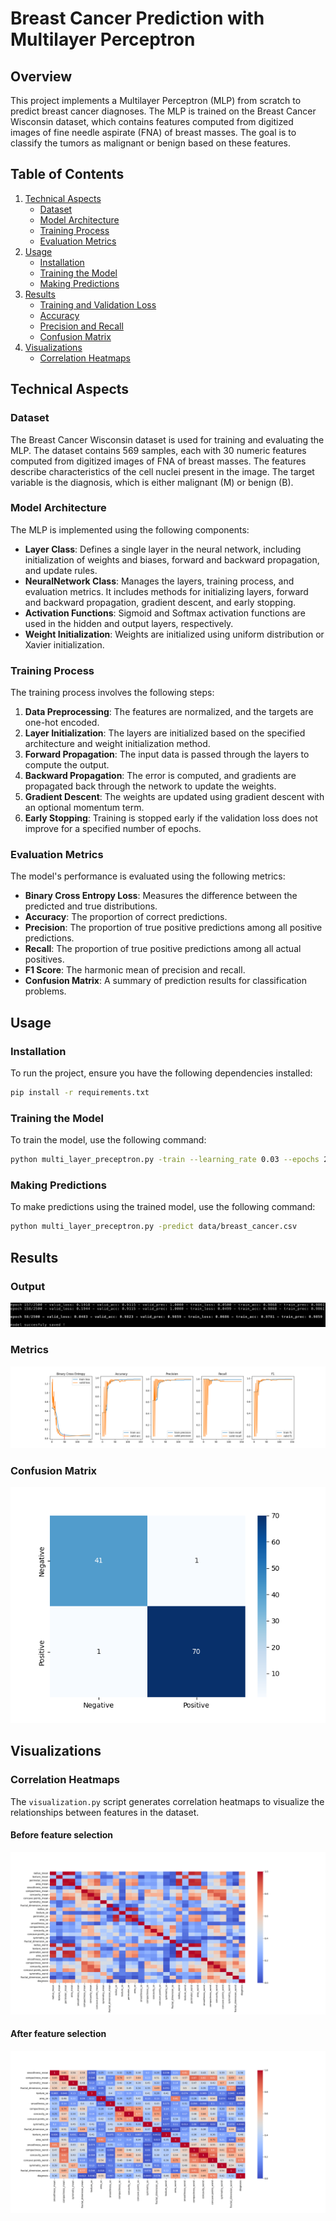 # Breast Cancer Prediction with Multilayer Perceptron

## Overview

This project implements a Multilayer Perceptron (MLP) from scratch to predict breast cancer diagnoses. The MLP is trained on the Breast Cancer Wisconsin dataset, which contains features computed from digitized images of fine needle aspirate (FNA) of breast masses. The goal is to classify the tumors as malignant or benign based on these features.

## Table of Contents

1. [Technical Aspects](#technical-aspects)
   - [Dataset](#dataset)
   - [Model Architecture](#model-architecture)
   - [Training Process](#training-process)
   - [Evaluation Metrics](#evaluation-metrics)
2. [Usage](#usage)
   - [Installation](#installation)
   - [Training the Model](#training-the-model)
   - [Making Predictions](#making-predictions)
3. [Results](#results)
   - [Training and Validation Loss](#training-and-validation-loss)
   - [Accuracy](#accuracy)
   - [Precision and Recall](#precision-and-recall)
   - [Confusion Matrix](#confusion-matrix)
4. [Visualizations](#visualizations)
   - [Correlation Heatmaps](#correlation-heatmaps)

## Technical Aspects

### Dataset

The Breast Cancer Wisconsin dataset is used for training and evaluating the MLP. The dataset contains 569 samples, each with 30 numeric features computed from digitized images of FNA of breast masses. The features describe characteristics of the cell nuclei present in the image. The target variable is the diagnosis, which is either malignant (M) or benign (B).

### Model Architecture

The MLP is implemented using the following components:

- **Layer Class**: Defines a single layer in the neural network, including initialization of weights and biases, forward and backward propagation, and update rules.
- **NeuralNetwork Class**: Manages the layers, training process, and evaluation metrics. It includes methods for initializing layers, forward and backward propagation, gradient descent, and early stopping.
- **Activation Functions**: Sigmoid and Softmax activation functions are used in the hidden and output layers, respectively.
- **Weight Initialization**: Weights are initialized using uniform distribution or Xavier initialization.

### Training Process

The training process involves the following steps:

1. **Data Preprocessing**: The features are normalized, and the targets are one-hot encoded.
2. **Layer Initialization**: The layers are initialized based on the specified architecture and weight initialization method.
3. **Forward Propagation**: The input data is passed through the layers to compute the output.
4. **Backward Propagation**: The error is computed, and gradients are propagated back through the network to update the weights.
5. **Gradient Descent**: The weights are updated using gradient descent with an optional momentum term.
6. **Early Stopping**: Training is stopped early if the validation loss does not improve for a specified number of epochs.

### Evaluation Metrics

The model's performance is evaluated using the following metrics:

- **Binary Cross Entropy Loss**: Measures the difference between the predicted and true distributions.
- **Accuracy**: The proportion of correct predictions.
- **Precision**: The proportion of true positive predictions among all positive predictions.
- **Recall**: The proportion of true positive predictions among all actual positives.
- **F1 Score**: The harmonic mean of precision and recall.
- **Confusion Matrix**: A summary of prediction results for classification problems.

## Usage

### Installation

To run the project, ensure you have the following dependencies installed:

```bash
pip install -r requirements.txt
```

### Training the Model

To train the model, use the following command:

```bash
python multi_layer_preceptron.py -train --learning_rate 0.03 --epochs 2500 --shape 10 10 --momentum 0.9 data/breast_cancer.csv
```

### Making Predictions

To make predictions using the trained model, use the following command:

```bash
python multi_layer_preceptron.py -predict data/breast_cancer.csv
```

## Results

### Output

![Program output](images/MLP-metrics-output.png)

### Metrics

![Training and Validation Metrics](images/MLP-training.png)

### Confusion Matrix

![Confusion Matrix](images/MLP-confusion-matrix.png)

## Visualizations

### Correlation Heatmaps

The `visualization.py` script generates correlation heatmaps to visualize the relationships between features in the dataset.

#### Before feature selection

![Correlation Heatmap](images/MLP-correlation-heatmap.png)

#### After feature selection

![Correlation Heatmap](images/MLP-feature-selection-heatmap.png)
